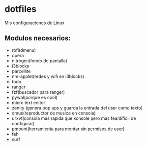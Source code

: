 # dotfiles
Mis configuraciones de Linux

## Modulos necesarios:

- rofi(dmenu)
- opera
- nitrogen(fondo de pantalla)
- i3blocks
- parcellite
- nm-applet(redes y wifi en i3blocks)
- todo
- ranger
- fzf(buscador para ranger)
- pywal(porque es cool)
- micro text editor
- zenity (genera pop ups y guarda la entrada del user como texto)
- cmus(reproductor de musica en consola)
- urxvt(consola mas rapida que konsole pero mas fea/dificil de configurar)
- pmount(herramienta para montar sin permisos de user)
- feh
- surf
